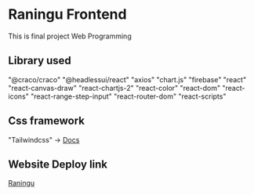 # Raningu Frontend

This is final project Web Programming

## Library used

"@craco/craco"
"@headlessui/react"
"axios"
"chart.js"
"firebase"
"react"
"react-canvas-draw"
"react-chartjs-2"
"react-color"
"react-dom"
"react-icons"
"react-range-step-input"
"react-router-dom"
"react-scripts"

## Css framework

"Tailwindcss" -> [Docs](https://tailwindcss.com/docs)

## Website Deploy link
[Raningu](https://websitename-csc361.web.app/)